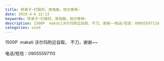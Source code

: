 ```yaml
---
title: 转桌子~打麻将，放电脑，地方够用~
date: 2019-4-6 22:13
keywords: 转桌子~打麻将，放电脑，地方够用~
description: 1500P  makati沃尔玛附近自取，不刀，谢谢~~电话/短信：09055597110
categories: used
---
```

<td class="t_f" id="postmessage_3416279">

1500P  makati 沃尔玛附近自取， 不刀，谢谢~~<br/>
<br/>
电话/短信：09055597110<br/>
</td>
